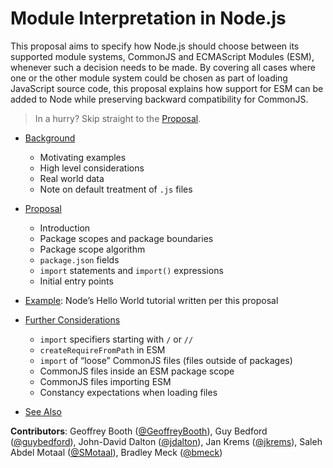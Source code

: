 # Module Interpretation in Node.js

This proposal aims to specify how Node.js should choose between its supported module systems, CommonJS and ECMAScript Modules (ESM), whenever such a decision needs to be made. By covering all cases where one or the other module system could be chosen as part of loading JavaScript source code, this proposal explains how support for ESM can be added to Node while preserving backward compatibility for CommonJS.

> In a hurry? Skip straight to the [Proposal](./proposal.md).

- [Background](./background.md)
  - Motivating examples
  - High level considerations
  - Real world data
  - Note on default treatment of `.js` files

- [Proposal](./proposal.md)
  - Introduction
  - Package scopes and package boundaries
  - Package scope algorithm
  - `package.json` fields
  - `import` statements and `import()` expressions
  - Initial entry points

- [Example](./tutorial.md): Node’s Hello World tutorial written per this proposal

- [Further Considerations](./further-considerations.md)
  - `import` specifiers starting with `/` or `//`
  - `createRequireFromPath` in ESM
  - `import` of “loose” CommonJS files (files outside of packages)
  - CommonJS files inside an ESM package scope
  - CommonJS files importing ESM
  - Constancy expectations when loading files

- [See Also](./see-also.md)

**Contributors**: Geoffrey Booth ([@GeoffreyBooth](https://github.com/GeoffreyBooth)), Guy Bedford ([@guybedford](https://github.com/guybedford)), John-David Dalton ([@jdalton](https://github.com/jdalton)), Jan Krems ([@jkrems](https://github.com/jkrems)), Saleh Abdel Motaal ([@SMotaal](https://github.com/SMotaal)), Bradley Meck ([@bmeck](https://github.com/bmeck))
